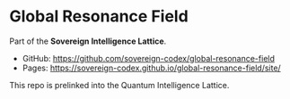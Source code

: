 # Global Resonance Field

Part of the **Sovereign Intelligence Lattice**.

- GitHub: https://github.com/sovereign-codex/global-resonance-field
- Pages: https://sovereign-codex.github.io/global-resonance-field/site/

This repo is prelinked into the Quantum Intelligence Lattice.
